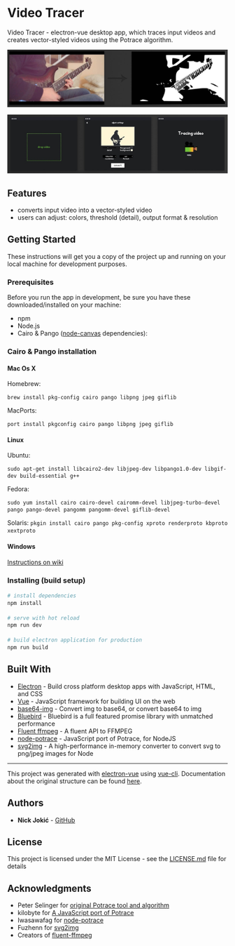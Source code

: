 # Video Tracer

Video Tracer - electron-vue desktop app, which traces input videos and creates vector-styled videos using the Potrace algorithm.

![Screenshot 1](https://raw.githubusercontent.com/NickJokic/video-tracer/master/static/github-vt2.jpg)

![Screenshot 2](https://raw.githubusercontent.com/NickJokic/video-tracer/master/static/github-vt1.jpg)


## Features
+ converts input video into a vector-styled video
+ users can adjust: colors, threshold (detail), output format & resolution

## Getting Started

These instructions will get you a copy of the project up and running on your local machine for development purposes.

### Prerequisites

Before you run the app in development, be sure you have these downloaded/installed on your machine:

+ npm
+ Node.js
+ Cairo & Pango ([node-canvas](https://github.com/Automattic/node-canvas) dependencies):


### Cairo & Pango installation
#### **Mac Os X**

Homebrew:
```
brew install pkg-config cairo pango libpng jpeg giflib
```

MacPorts:
```
port install pkgconfig cairo pango libpng jpeg giflib
```

#### **Linux**

Ubuntu:
```
sudo apt-get install libcairo2-dev libjpeg-dev libpango1.0-dev libgif-dev build-essential g++
```

Fedora:
```
sudo yum install cairo cairo-devel cairomm-devel libjpeg-turbo-devel pango pango-devel pangomm pangomm-devel giflib-devel
```

Solaris:
```pkgin install cairo pango pkg-config xproto renderproto kbproto xextproto```

#### **Windows**
[Instructions on wiki](https://github.com/Automattic/node-canvas/wiki/Installation---Windows)

### Installing (build setup)

``` bash
# install dependencies
npm install

# serve with hot reload
npm run dev

# build electron application for production
npm run build

```


## Built With

* [Electron](https://github.com/electron/electron) - Build cross platform desktop apps with JavaScript, HTML, and CSS
* [Vue](https://github.com/vuejs/vue) - JavaScript framework for building UI on the web
* [base64-img](https://github.com/douzi8/base64-img) - Convert img to base64, or convert base64 to img 
* [Bluebird](https://github.com/petkaantonov/bluebird) - Bluebird is a full featured promise library with unmatched performance
* [Fluent ffmpeg](https://github.com/fluent-ffmpeg/node-fluent-ffmpeg) - A fluent API to FFMPEG
* [node-potrace](https://github.com/tooolbox/node-potrace) - JavaScript port of Potrace, for NodeJS
* [svg2img](https://github.com/fuzhenn/node-svg2img) - A high-performance in-memory converter to convert svg to png/jpeg images for Node

---

This project was generated with [electron-vue](https://github.com/SimulatedGREG/electron-vue) using [vue-cli](https://github.com/vuejs/vue-cli). Documentation about the original structure can be found [here](https://simulatedgreg.gitbooks.io/electron-vue/content/index.html).


## Authors

* **Nick Jokić** - [GitHub](https://github.com/NickJokic)


## License

This project is licensed under the MIT License - see the [LICENSE.md](https://github.com/NickJokic/video-tracer/blob/master/LICENSE) file for details

## Acknowledgments

* Peter Selinger for [original Potrace tool and algorithm](http://potrace.sourceforge.net/)
* kilobyte for [A JavaScript port of Potrace](https://github.com/kilobtye/potrace)
* Iwasawafag for [node-potrace](https://github.com/Iwasawafag/node-potrace)
* Fuzhenn for [svg2img](https://github.com/fuzhenn/node-svg2img)
* Creators of [fluent-ffmpeg](https://github.com/fluent-ffmpeg/node-fluent-ffmpeg)


